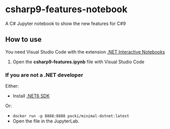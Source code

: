 # csharp9-features-notebook
A C# Jupyter notebook to show the new features for C#9

## How to use
You need Visual Studio Code with the extension [.NET Interactive Notebooks](https://marketplace.visualstudio.com/items?itemName=ms-dotnettools.dotnet-interactive-vscode)

1. Open the **csharp9-features.ipynb** file with Visual Studio Code


### If you are not a .NET developer
Either:
- Install [.NET6 SDK](https://dotnet.microsoft.com/en-us/download/dotnet/6.0)

Or:
- `docker run -p 8888:8888 pocki/minimal-dotnet:latest`
- Open the file in the JupyterLab.